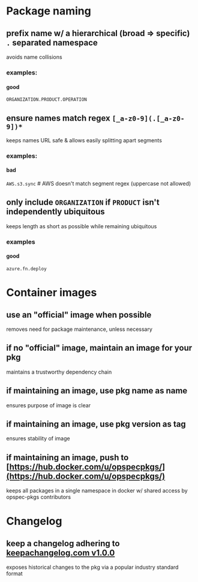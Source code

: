# Package naming

## prefix name w/ a hierarchical (broad => specific) `.` separated namespace
avoids name collisions

### examples: 

#### good
`ORGANIZATION.PRODUCT.OPERATION`

## ensure names match regex `[_a-z0-9](.[_a-z0-9])*`
keeps names URL safe & allows easily splitting apart segments

### examples:

#### bad
`AWS.s3.sync` # AWS doesn't match segment regex (uppercase not allowed)  

## only include `ORGANIZATION` if `PRODUCT` isn't independently ubiquitous
keeps length as short as possible while remaining ubiquitous

### examples

#### good
`azure.fn.deploy`

# Container images

## use an "official" image when possible
removes need for package maintenance, unless necessary

## if no "official" image, maintain an image for your pkg
maintains a trustworthy dependency chain

## if maintaining an image, use pkg name as name
ensures purpose of image is clear

## if maintaining an image, use pkg version as tag
ensures stability of image

## if maintaining an image, push to [https://hub.docker.com/u/opspecpkgs/](https://hub.docker.com/u/opspecpkgs/)
keeps all packages in a single namespace in docker w/ shared access by opspec-pkgs contributors

# Changelog

## keep a changelog adhering to [keepachangelog.com v1.0.0](http://keepachangelog.com/en/1.0.0/)
exposes historical changes to the pkg via a popular industry standard format
